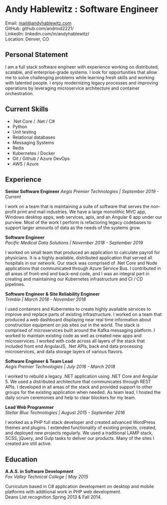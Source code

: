 # Andy Hablewitz : Software Engineer

Email: mail@andyhablewitz.com  
GitHub:  github.com/android2221/  
LinkedIn: linkedin.com/in/andyhablewitz/  
Location: Denver, CO

## **Personal Statement**

I am a full stack software engineer with experience working on distributed, scalable, and enterprise-grade systems. I look for opportunities that allow me to solve challenging problems while learning fresh skills and working with talented people. I enjoy modernizing legacy processes and improving operations by leveraging microservice architecture and container orchestration.

## **Current Skills**

- .Net Core / .Net / C#
- Python
- Unit testing
- Relational databases
- Messaging Systems
- Redis
- Kubernetes / Docker
- Git / Github / Azure DevOps
- AWS / Azure

## **Experience**

**Senior Software Engineer**
*Aegis Premier Technologies | September 2019 - Current*

I work on a team that is maintaining a suite of software that serves the non-profit print and mail industries. We have a large monolithic MVC app, Windows desktop apps, web services, apis, and an Angular 6 app under our purview. Most of the work I perform is refactoring legacy codebases to support larger amounts of data as the needs of the systems grow.

**Software Engineer**  
*Pacific Medical Data Solutions | November 2018 - September 2019*

I worked on small team that produced an application to calculate payroll for physicians. It is a highly available, distributed application that served all hospitals in our network. Our stack was comprised of .Net Core and Node applications that communicated through Azure Service Bus. I contributed in all areas of front-end and back-end code, and I was an integral part in creating and maintaining our Kubernetes infrastructure and CI / CD pipelines.

**Software Engineer & Site Reliability Engineer**  
*Trimble | March 2018 - November 2018*

I used containers and Kubernetes to create highly available services to improve and replace parts of existing infrastructure. I worked on a team that produced a web dashboard displaying near real time information about construction equipment on job sites out in the world. The stack is comprised of microservices built around the Kafka messaging platform. I worked to maintain existing code as well as created new apps and microservices. I worked with code across all layers of the stack that included front end AngularJS, .Net APIs, back end data processing microservices, and data storage layers of various flavors.

**Software Engineer & Team Lead**  
*Aegis Premier Technologies | July 2016 - March 2018*

I worked to rebuild a legacy .NET application using .NET Core and Angular 5. We used a distributed architecture that communicates through REST APIs. I developed in all areas of the stack and provided support to other groups for the existing application when needed. As team lead, I hosted the daily scrum ceremonies and help to clear blockers for my team.

**Lead Web Programmer**  
*Stellar Blue Technologies | August 2015 - September 2016*

I worked as a PHP full stack developer and created advanced WordPress themes and plugins. I extended functionality of existing projects, created, and deployed new projects regularly. We used a traditional LAMP stack, SCSS, jQuery, and Gulp tasks to deliver our products. Many of the sites I created are still active.

## **Education**

**A.A.S. in Software Development**  
*Fox Valley Technical College | May 2015*

Curriculum based in C# application development on desktop and mobile platforms with additional work in PHP web development.  
Deans List recognition Spring 2013 & Fall 2014.

